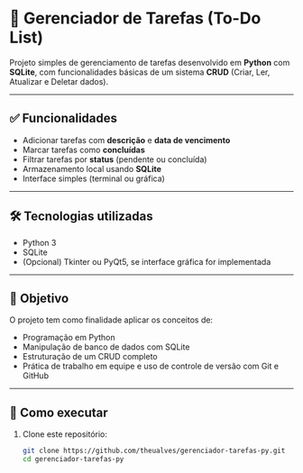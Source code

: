 # 📝 Gerenciador de Tarefas (To-Do List)

Projeto simples de gerenciamento de tarefas desenvolvido em **Python** com **SQLite**, com funcionalidades básicas de um sistema **CRUD** (Criar, Ler, Atualizar e Deletar dados).

---

## ✅ Funcionalidades

- Adicionar tarefas com **descrição** e **data de vencimento**
- Marcar tarefas como **concluídas**
- Filtrar tarefas por **status** (pendente ou concluída)
- Armazenamento local usando **SQLite**
- Interface simples (terminal ou gráfica)

---

## 🛠 Tecnologias utilizadas

- Python 3
- SQLite
- (Opcional) Tkinter ou PyQt5, se interface gráfica for implementada

---

## 🎯 Objetivo

O projeto tem como finalidade aplicar os conceitos de:

- Programação em Python
- Manipulação de banco de dados com SQLite
- Estruturação de um CRUD completo
- Prática de trabalho em equipe e uso de controle de versão com Git e GitHub

---

## 🧪 Como executar

1. Clone este repositório:
   ```bash
   git clone https://github.com/theualves/gerenciador-tarefas-py.git
   cd gerenciador-tarefas-py
   ```
